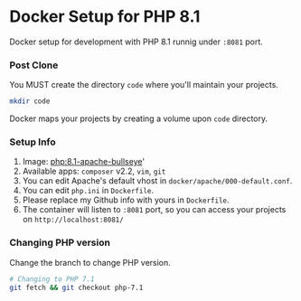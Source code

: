 # Docker Setup for PHP 8.1
Docker setup for development with PHP 8.1 runnig under `:8081` port.

### Post Clone
You MUST create the directory `code` where you'll maintain your projects.
```bash
mkdir code
```
Docker maps your projects by creating a volume upon `code` directory.

### Setup Info
1. Image: [php:8.1-apache-bullseye](https://hub.docker.com/layers/library/php/8.1-apache-bullseye/images/sha256-3d51d2ab08496667ec310e82c205ba03c3b8bf9a950447d257b66639cd9e194e?context=explore)'
2. Available apps: `composer` v2.2, `vim`, `git`
3. You can edit Apache's default vhost in `docker/apache/000-default.conf`.
4. You can edit `php.ini` in `Dockerfile`.
5. Please replace my Github info with yours in `Dockerfile`.
6. The container will listen to `:8081` port, so you can access your projects on `http://localhost:8081/`

### Changing PHP version
Change the branch to change PHP version.
```bash
# Changing to PHP 7.1
git fetch && git checkout php-7.1
```
